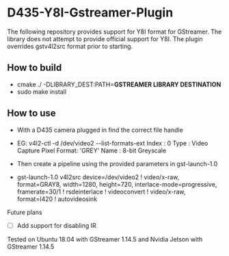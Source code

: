 # D435-Y8I-Gstreamer-Plugin


The following repository provides support for Y8I format for GStreamer. The library does not attempt to provide official support for Y8I. The plugin overrides gstv4l2src format prior to starting. 


## How to build

- cmake ./ -DLIBRARY_DEST:PATH=**GSTREAMER LIBRARY DESTINATION**
- sudo make install

## How to use

- With a D435 camera plugged in find the correct file handle
- EG: v4l2-ctl -d /dev/video2 --list-formats-ext
      Index       : 0
      Type        : Video Capture
      Pixel Format: 'GREY'
      Name        : 8-bit Greyscale

- Then create a pipeline using the provided parameters in gst-launch-1.0

- gst-launch-1.0 v4l2src device=/dev/video2 ! video/x-raw, format=GRAY8, width=1280, height=720, interlace-mode=progressive, framerate=30/1 ! rsdeinterlace ! videoconvert ! video/x-raw, format=I420 ! autovideosink

Future plans
- [ ] Add support for disabling IR


Tested on Ubuntu 18.04 with GStreamer 1.14.5 and Nvidia Jetson with GStreamer 1.14.5




